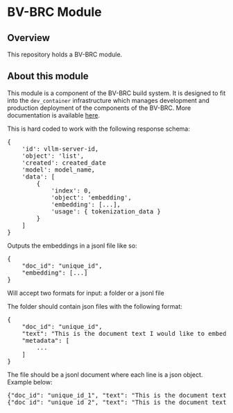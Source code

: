 # BV-BRC Module

## Overview

This repository holds a BV-BRC module.

## About this module

This module is a component of the BV-BRC build system. It is designed to fit into the
`dev_container` infrastructure which manages development and production deployment of
the components of the BV-BRC. More documentation is available [here](https://github.com/BV-BRC/dev_container/tree/master/README.md).

This is hard coded to work with the following response schema:
<pre>
{
    'id': vllm-server-id,
    'object': 'list',
    'created': created_date
    'model': model_name,
    'data': [
        {
            'index': 0,
            'object': 'embedding',
            'embedding': [...],
            'usage': { tokenization_data }
        }
    ]
}
</pre>

Outputs the embeddings in a jsonl file like so:
<pre>
{
    "doc_id": "unique_id",
    "embedding": [...]
}
</pre>

Will accept two formats for input: a folder or a jsonl file

The folder should contain json files with the following format:
<pre>
{
    "doc_id": "unique_id",
    "text": "This is the document text I would like to embed..."
    "metadata": [
        ...
    ]
}
</pre>

The file should be a jsonl document where each line is a json object. Example below:
<pre>
{"doc_id": "unique_id_1", "text": "This is the document text I would like to embed...", "metadata": [ ... ]}
{"doc_id": "unique_id_2", "text": "This is the document text I would like to embed that is different...", "metadata": [ ... ]}
</pre>
